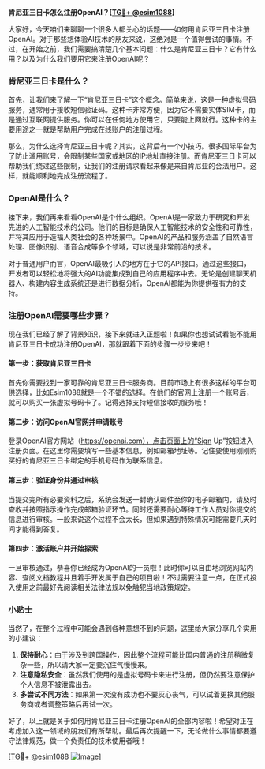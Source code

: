 **肯尼亚三日卡怎么注册OpenAI？[[TG💪+ @esim1088](https://t.me/s/esim1088)]**

大家好，今天咱们来聊聊一个很多人都关心的话题——如何用肯尼亚三日卡注册OpenAI。对于那些想体验AI技术的朋友来说，这绝对是一个值得尝试的事情。不过，在开始之前，我们需要搞清楚几个基本问题：什么是肯尼亚三日卡？它有什么用？以及为什么我们要用它来注册OpenAI呢？

### 肯尼亚三日卡是什么？

首先，让我们来了解一下“肯尼亚三日卡”这个概念。简单来说，这是一种虚拟号码服务，通常用于接收短信验证码。这种卡非常方便，因为它不需要实体SIM卡，而是通过互联网提供服务。你可以在任何地方使用它，只要能上网就行。这种卡的主要用途之一就是帮助用户完成在线账户的注册过程。

那么，为什么选择肯尼亚三日卡呢？其实，这背后有一个小技巧。很多国际平台为了防止滥用账号，会限制某些国家或地区的IP地址直接注册。而肯尼亚三日卡可以帮助我们绕过这些限制，让我们的注册请求看起来像是来自肯尼亚的合法用户。这样，就能顺利地完成注册流程了。

### OpenAI是什么？

接下来，我们再来看看OpenAI是个什么组织。OpenAI是一家致力于研究和开发先进的人工智能技术的公司。他们的目标是确保人工智能技术的安全性和可靠性，并将其应用于造福人类社会的各种场景中。OpenAI的产品和服务涵盖了自然语言处理、图像识别、语音合成等多个领域，可以说是非常前沿的技术。

对于普通用户而言，OpenAI最吸引人的地方在于它的API接口。通过这些接口，开发者可以轻松地将强大的AI功能集成到自己的应用程序中去。无论是创建聊天机器人、构建内容生成系统还是进行数据分析，OpenAI都能为你提供强有力的支持。

### 注册OpenAI需要哪些步骤？

现在我们已经了解了背景知识，接下来就进入正题啦！如果你也想试试看能不能用肯尼亚三日卡成功注册OpenAI，那就跟着下面的步骤一步步来吧！

#### 第一步：获取肯尼亚三日卡

首先你需要找到一家可靠的肯尼亚三日卡服务商。目前市场上有很多这样的平台可供选择，比如Esim1088就是一个不错的选择。在他们的官网上注册一个账号后，就可以购买一张虚拟号码卡了。记得选择支持短信接收的服务哦！

#### 第二步：访问OpenAI官网并申请账号

登录OpenAI官方网站（https://openai.com），点击页面上的“Sign Up”按钮进入注册页面。在这里你需要填写一些基本信息，例如邮箱地址等。记住要使用刚刚购买好的肯尼亚三日卡绑定的手机号码作为联系信息。

#### 第三步：验证身份并通过审核

当提交完所有必要资料之后，系统会发送一封确认邮件至你的电子邮箱内，请及时查收并按照指示操作完成邮箱验证环节。同时还需要耐心等待工作人员对你提交的信息进行审核。一般来说这个过程不会太长，但如果遇到特殊情况可能需要几天时间才能得到答复。

#### 第四步：激活账户并开始探索

一旦审核通过，恭喜你已经成为OpenAI的一员啦！此时你可以自由地浏览网站内容、查阅文档教程并且着手开发属于自己的项目啦！不过需要注意一点，在正式投入使用之前最好先阅读相关法律法规以免触犯当地政策规定。

### 小贴士

当然了，在整个过程中可能会遇到各种意想不到的问题，这里给大家分享几个实用的小建议：

1. **保持耐心**：由于涉及到跨国操作，因此整个流程可能比国内普通的注册稍微复杂一些，所以请大家一定要沉住气慢慢来。
2. **注意隐私安全**：虽然我们使用的是虚拟号码卡来进行注册，但仍然要注意保护个人信息不被泄露出去。
3. **多尝试不同方法**：如果第一次没有成功也不要灰心丧气，可以试着更换其他服务商或者调整策略后再试一次。

好了，以上就是关于如何用肯尼亚三日卡注册OpenAI的全部内容啦！希望对正在考虑加入这一领域的朋友们有所帮助。最后再次提醒一下，无论做什么事情都要遵守法律规范，做一个负责任的技术使用者哦！

[[TG💪+ @esim1088](https://t.me/s/esim1088) ![Image](https://i.postimg.cc/4NQfJmqS/Snipaste-2025-05-13-00-14-12.png)]